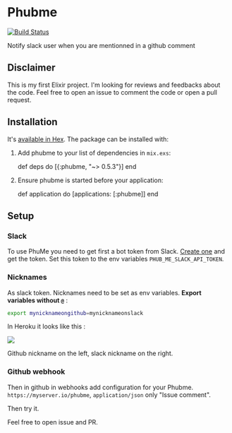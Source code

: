 # Phubme

[![Build Status](https://travis-ci.org/benoittgt/PhubMe.svg)](https://travis-ci.org/benoittgt/PhubMe)

Notify slack user when you are mentionned in a github comment

## Disclaimer

This is my first Elixir project. I'm looking for reviews and feedbacks about the code. Feel free to open an issue to comment the code or open a pull request.

## Installation

It's [available in Hex](https://hex.pm/packages/phubme). The package can be installed with:

  1. Add phubme to your list of dependencies in `mix.exs`:

        def deps do
          [{:phubme, "~> 0.5.3"}]
        end

  2. Ensure phubme is started before your application:

        def application do
          [applications: [:phubme]]
        end

## Setup

### Slack
To use PhuMe you need to get first a bot token from Slack. [Create one](https://api.slack.com/bot-users) and get the token.
Set this token to the env variables `PHUB_ME_SLACK_API_TOKEN`.

### Nicknames
As slack token. Nicknames need to be set as env variables. **Export variables without `@`** :
```sh
export mynicknameongithub=mynicknameonslack
```

In Heroku it looks like this :

![](heroku_envs.png)

Github nickname on the left, slack nickname on the right.

### Github webhook

Then in github in webhooks add configuration for your Phubme. `https://myserver.io/phubme`, `application/json` only "Issue comment".

Then try it.

Feel free to open issue and PR.

